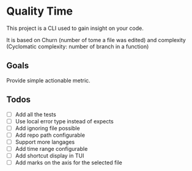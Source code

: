 # Quality Time 

This project is a CLI used to gain insight on your code.

It is based on Churn (number of tome a file was edited) and complexity (Cyclomatic complexity: number of branch in a function)

## Goals
Provide simple actionable metric.

## Todos
- [ ] Add all the tests
- [ ] Use local error type instead of expects
- [ ] Add ignoring file possible
- [ ] Add repo path configurable
- [ ] Support more langages
- [ ] Add time range configurable
- [ ] Add shortcut display in TUI
- [ ] Add marks on the axis for the selected file
